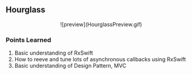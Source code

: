 ## Hourglass
<p align="center">
![preview](HourglassPreview.gif)
<p>

### Points Learned
1. Basic understanding of RxSwift
2. How to reeve and tune lots of asynchronous callbacks using RxSwift
3. Basic understanding of Design Pattern, MVC
